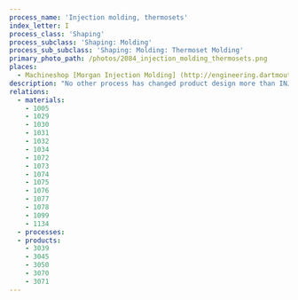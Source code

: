 ```yaml
---
process_name: 'Injection molding, thermosets'
index_letter: I
process_class: 'Shaping'
process_subclass: 'Shaping: Molding'
process_sub_subclass: 'Shaping: Molding: Thermoset Molding'
primary_photo_path: /photos/2084_injection_molding_thermosets.png
places: 
  - Machineshop [Morgan Injection Molding] (http://engineering.dartmouth.edu/mshop/machines/morgan-injection-molding-press-md.html)
description: "No other process has changed product design more than INJECTION MOLDING. Injection molded products appear in every sector of product design: consumer products, business, industrial, computers, communication, medical and research products, toys, cosmetic packaging and sports equipment. The most common equipment for molding thermoplastics is the reciprocating screw machine, shown schematically in the figure. Polymer granules are fed into a spiral press where they mix and soften to a dough-like consistency that can be forced through one or more channels ('sprues') into the die. The polymer solidifies under pressure and the component is then ejected. Thermoplastics, thermosets and elastomers can all be injection molded. Co-injection allows molding of components with different materials, colors and features. Injection foam molding allows economical production of large molded components by using inert gas or chemical blowing agents to make components that have a solid skin and a cellular inner structure."
relations: 
  - materials: 
    - 1005
    - 1029
    - 1030
    - 1031
    - 1032
    - 1034
    - 1072
    - 1073
    - 1074
    - 1075
    - 1076
    - 1077
    - 1078
    - 1099
    - 1134
  - processes: 
  - products: 
    - 3039
    - 3045
    - 3050
    - 3070
    - 3071
---
```

